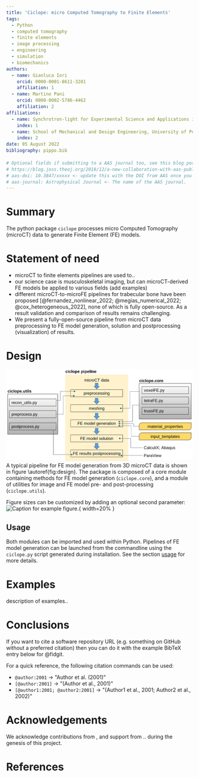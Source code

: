 ```yaml
---
title: 'Ciclope: micro Computed Tomography to Finite Elements'
tags:
  - Python
  - computed tomography
  - finite elements
  - image processing
  - engineering
  - simulation
  - biomechanics
authors:
  - name: Gianluca Iori
    orcid: 0000-0001-8611-3281
    affiliation: 1
  - name: Martino Pani
    orcid: 0000-0002-5786-4462
    affiliation: 2
affiliations:
  - name: Synchrotron-light for Experimental Science and Applications in the Middle East, Jordan
    index: 1
  - name: School of Mechanical and Design Engineering, University of Portsmouth, UK
    index: 2
date: 05 August 2022
bibliography: pippo.bib

# Optional fields if submitting to a AAS journal too, see this blog post:
# https://blog.joss.theoj.org/2018/12/a-new-collaboration-with-aas-publishing
# aas-doi: 10.3847/xxxxx <- update this with the DOI from AAS once you know it.
# aas-journal: Astrophysical Journal <- The name of the AAS journal.
---
```


# Summary
The python package `ciclope` processes micro Computed Tomography (microCT) data to generate Finite Element (FE) models.

# Statement of need
- microCT to finite elements pipelines are used to..
- our science case is musculoskeletal imaging, but can microCT-derived FE models be applied to various fields (add examples)
- different microCT-to-microFE pipelines for trabecular bone have been proposed [@fernandez_nonlinear_2022; @megias_numerical_2022; @cox_heterogeneous_2022], none of which is fully open-source. As a result validation and comparison of results remains challenging.
- We present a fully-open-source pipeline from microCT data preprocessing to FE model generation, solution and postprocessing (visualization) of results.

# Design
![Design of ciclope, and application to a common pipeline for FE model generation from microCT data. \label{fig:design}](./../docs/ciclope_design.png)
A typical pipeline for FE model generation from 3D microCT data is shown in figure \autoref{fig:design}.
The package is composed of a core module containing methods for FE model generation (`ciclope.core`), and a module of utilities for image and FE model pre- and post-processing (`ciclope.utils`).

Figure sizes can be customized by adding an optional second parameter:
![Caption for example figure.](figure.png){ width=20% }

## Usage
Both modules can be imported and used within Python.
Pipelines of FE model generation can be launched from the commandline using the `ciclope.py` script generated during installation. See the section [usage](usage) for more details.

# Examples
description of examples..

# Conclusions
If you want to cite a software repository URL (e.g. something on GitHub without a preferred
citation) then you can do it with the example BibTeX entry below for @fidgit.

For a quick reference, the following citation commands can be used:
- `@author:2001`  ->  "Author et al. (2001)"
- `[@author:2001]` -> "(Author et al., 2001)"
- `[@author1:2001; @author2:2001]` -> "(Author1 et al., 2001; Author2 et al., 2002)"

# Acknowledgements

We acknowledge contributions from , and support from .. during the genesis of this project.

# References